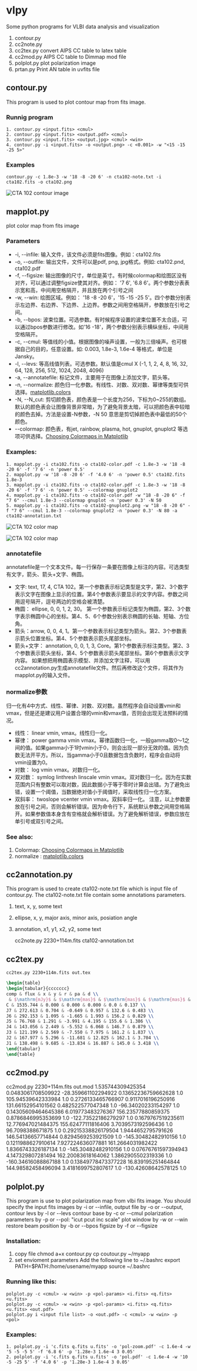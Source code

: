 # vlpy
Some python programs for VLBI data analysis and visualization
1. contour.py
2. cc2note.py
3. cc2tex.py convert AIPS CC table to latex table
4. cc2mod.py AIPS CC table to Dimmap mod file
5. polplot.py plot polarization image
6. prtan.py Print AN table in uvfits file




## contour.py
This program is used to plot contour map from fits image.
### Runnig program
	1. contour.py <input.fits> <cmul>
	2. contour.py <input.fits> <output.pdf> <cmul>
	3. contour.py <input.fits> <output.jpg> <cmul> <win>
	4. contour.py -i <input.fits> -o <output.png> -c <0.001> -w "<15 -15 -25 5>"
### Examples
	contour.py -c 1.8e-3 -w '18 -8 -20 6' -n cta102-note.txt -i cta102.fits -o cta102.png
![CTA 102 contour image](cta102.png)

## mapplot.py
plot color map from fits image

### Parameters
+ -i, --infile: 输入文件，该文件必须是fits图像。例如：cta102.fits
+ -o, --outfile: 输出文件，文件可以是pdf, png, jpg格式。例如: cta102.pnd, cta102.pdf
+ -f, --figsize: 输出图像的尺寸，单位是英寸。有时候colormap和绘图区没有对齐，可以通过调整figsize使其对齐。例如： '7 6', '6.8 6'。两个参数分表表示宽和高，中间用空格隔开，并且放在两个引号之间
+ -w, --win: 绘图区域。例如： '18 -8 -20 6'，'15 -15 -25 5'。四个参数分别表示左边界、右边界、下边界、上边界。参数之间用空格隔开，参数放在引号之间。
+ -b, --bpos: 波束位置。可选参数。有时候程序设置的波束位置不太合适，可以通过bpos参数进行修改。如'16 -18'，两个参数分别表示横纵坐标，中间用空格隔开。
+ -c, --cmul: 等值线的小值。根据图像的噪声设置，一般为三倍噪声。也可根据自己的目的，任意设置。如: 0.003, 1.8e-3, 1.6e-4 等格式，单位是Jansky。
+ -l, --levs: 等高线值列表。可选参数。默认值是cmul X (-1, 1, 2, 4, 8, 16, 32, 64, 128, 256, 512, 1024, 2048, 4096)
+ -a, --annotatefile: 标记文件，主要用于在图像上添加文字，箭头等。
+ -n, --normalize: 颜色归一化参数。有线性、对数、双对数、幂律等类型可供选择。[matplotlib.colors](https://matplotlib.org/3.2.1/api/colors_api.html)
+ -N, --N_cut: 剪切颜色表，颜色表是一个长度为256，下标为0~255的数组。默认的颜色表会让图像背景非常暗，为了避免背景太暗，可以把颜色表中较暗的颜色去掉。方法是设置-N参数，-N 50 意思是剪切掉颜色表中最低的50个颜色。
+ --colormap: 颜色表，有jet, rainbow, plasma, hot, gnuplot, gnuplot2 等选项可供选择。[Choosing Colormaps in Matplotlib](https://matplotlib.org/3.1.1/tutorials/colors/colormaps.html)

### Examples:
	1. mapplot.py -i cta102.fits -o cta102-color.pdf -c 1.8e-3 -w '18 -8 -20 6' -f '7 6' -n 'power 0.5'
	2. mapplot.py -w '18 -8 -20 6' -f '4.0 6' -n 'power 0.5' cta102.fits 1.8e-3
	3. mapplot.py -i cta102.fits -o cta102-color.pdf -c 1.8e-3 -w '18 -8 -20 6' -f '7 6' -n 'power 0.5' --colormap gnuplot2
	4. mapplot.py -i cta102.fits -o cta102-color.pdf -w "18 -8 -20 6" -f "7 6" --cmul 1.8e-3 --colormap gnuplot -n 'power 0.3' -N 50
	5. mapplot.py -i cta102.fits -o cta102-gnuplot2.png -w "18 -8 -20 6" -f "7 6" --cmul 1.8e-3 --colormap gnuplot2 -n 'power 0.3' -N 80 -a cta102-annotation.txt

![CTA 102 color map](cta102-color.png)

![CTA 102 color map](cta102-gnuplot2.png)

### annotatefile
annotatefile是一个文本文件。每一行保存一条要在图像上标注的内容。可选类型有文字，箭头、箭头+文字、椭圆。

+ 文字: text, 17, 4, CTA 102。第一个参数表示标记类型是文字，第2、3个数字表示文字在图像上显示的位置。第4个参数表示要显示的文字内容。参数之间用逗号隔开，逗号两边的空格会被清楚。
+ 椭圆： ellipse, 0, 0, 1, 2, 30。 第一个参数表示标记类型为椭圆，第2、3个数字表示椭圆中心的坐标。第4、5、6个参数分别表示椭圆的长轴、短轴、方位角。
+ 箭头：arrow, 0, 0, 4, 1。第一个参数表示标记类型为箭头。第2、3个参数表示箭头位置坐标。第4、5个参数表示箭头尾部坐标。
+ 箭头+文字： annotation, 0, 0, 1, 3, Core。第1个参数表示标注类型。第2、3个参数表示箭头坐标，第4、5个参数表示箭头尾部坐标。第6个参数表示文字内容。
如果想把用椭圆表示模型、并添加文字注释，可以用cc2annotation.py生成annotatefile文件。然后再修改这个文件，将其作为mapplot.py的输入文件。

### normalize参数
归一化有4中方式、线性、幂律、对数、双对数。虽然程序会自动设置vmin和vmax，但是还是建议用户设置合理的vmin和vmax值，否则会出现无法预料的情况。
+ 线性： linear vmin, vmax。线性归一化。
+ 幂律： power gamma vmin vmax。幂律函数归一化，一般gamma取0～1之间的值。如果gamma小于1时vmin小于0，则会出现一部分无效的值。因为负数无法开平方。所以，当gamma小于0且数据包含负数时，程序会自动将vmin设置为0。
+ 对数： log vmin vmax。对数归一化。
+ 双对数： symlog linthresh linscale vmin vmax。双对数归一化。因为在实数范围内只有整数可以取对数，因此数据小于等于零时计算会出错。为了避免出错，设置一个阈值，当数据绝对值小于阈值时，采取线性归一化方案。
+ 双斜率： twoslope vcenter vmin vmax。双斜率归一化。
注意，以上参数要放在引号之间，否则会解析错误。因为命令行下，系统默认参数之间用空格隔开。如果参数值本身含有空格就会解析错误。为了避免解析错误，参数应放在单引号或双引号之间。

### See also:
1. Colormap: [Choosing Colormaps in Matplotlib](https://matplotlib.org/3.1.1/tutorials/colors/colormaps.html)
2. normalize : [matplotlib.colors](https://matplotlib.org/3.2.1/api/colors_api.html)


## cc2annotation.py
This program is used to create cta102-note.txt file which is input file of contour.py. The cta102-note.txt file contain some annotations parameters.
1. text, x, y, some text
2. ellipse, x, y, major axis, minor axis, posiation angle
3. annotation, x1, y1, x2, y2, some text

	cc2note.py 2230+114m.fits cta102-annotation.txt

## cc2tex.py

	cc2tex.py 2230+114m.fits out.tex
```latex
\begin{table}
\begin{tabular}{ccccccc}
comp & flux & x & y & r & pa & d \\
 & $\mathrm{mJy}$ & $\mathrm{mas}$ & $\mathrm{mas}$ & $\mathrm{mas}$ & $\mathrm{{}^{\circ}}$ & $\mathrm{mas}$ \\
C & 1535.744 & 0.000 & 0.000 & 0.000 & 0.0 & 0.137 \\
J7 & 272.613 & 0.704 & -0.649 & 0.957 & 132.6 & 0.483 \\
J6 & 292.153 & 1.095 & -1.665 & 1.993 & 156.2 & 0.829 \\
J5 & 76.768 & 1.291 & -3.991 & 4.195 & 155.6 & 1.386 \\
J4 & 143.056 & 2.449 & -5.552 & 6.068 & 146.7 & 0.879 \\
J3 & 121.199 & 2.569 & -7.550 & 7.975 & 161.2 & 1.837 \\
J2 & 167.977 & 5.296 & -11.681 & 12.825 & 162.1 & 3.704 \\
J1 & 138.498 & 9.685 & -13.834 & 16.887 & 145.0 & 3.418 \\
\end{tabular}
\end{table}
```

## cc2mod.py
cc2mod.py 2230+114m.fits out.mod
1.535744309425354 0.0483061708509922 -28.359661102294922 0.13652236759662628 1.0 105.94539642333984 1.0
0.2726133465766907 0.9117016196250916 131.66152954101562 0.482522577047348 1.0 -96.34020233154297 1.0
0.14305609464645386 6.019773483276367 156.23577880859375 0.8786846995353699 1.0 -122.73522186279297 1.0
0.1679767519235611 12.776947021484375 155.62477111816406 3.7039573192596436 1.0 96.7098388671875 1.0
0.29215338826179504 1.9444652795791626 146.54136657714844 0.8294569253921509 1.0 -145.30482482910156 1.0
0.1211988627910614 7.927224636077881 161.2664031982422 1.8366743326187134 1.0 -145.30482482910156 1.0
0.07676761597394943 4.147329807281494 162.20083618164062 1.3862905502319336 1.0 -160.34616088867188 1.0
0.13849778473377228 16.839195251464844 144.98582458496094 3.4181699752807617 1.0 -130.42608642578125 1.0

## polplot.py
This program is use to plot polarization map from vlbi fits image.
You should specify the input fits images by -i or --infile,
	output file by -o or --output,
	contour levs by -l or --levs
	contour base by -c or --cmul
	polarization parameters by -p or --pol: "icut pcut inc scale"
	plot window by -w or --win
	restore beam position by -b or --bpos
	figsize by -f or --figsize

### Installation:
1. copy file
	chmod a+x contour.py
	cp coutour.py ~/myapp
2. set envioment parameters
	Add the following line to ~/.bashrc
	export PATH=$PATH:/home/usename/myapp
	source ~/.bashrc

### Running like this:
	polplot.py -c <cmul> -w <win> -p <pol-params> <i.fits> <q.fits> <u.fits>
	polplot.py -c <cmul> -w <win> -p <pol-params> <i.fits> <q.fits> <u.fits> <out.pdf>
	polplot.py i <input file list> -o <out.pdf> -c <cmul> -w <win> -p <pol>

### Examples:
	1. polplot.py -i 'c.fits q.fits u.fits' -o 'pol-zoom.pdf' -c 1.6e-4 -w '5 -5 -5 5' -f '6.8 6' -p '1.28e-3 1.6e-4 3 0.05'
	2. polplot.py -i 'c.fits q.fits u.fits' -o 'pol.pdf' -c 1.6e-4 -w '10 -5 -25 5' -f '4.0 6' -p '1.28e-3 1.6e-4 3 0.05'
